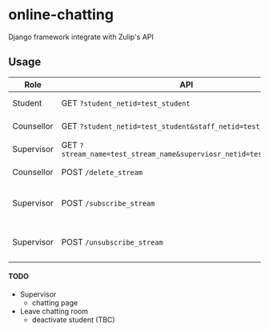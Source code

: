# online-chatting
Django framework integrate with Zulip's API




## Usage

| Role | API | Documentation |
| --- | --- | --- |
| Student | GET `?student_netid=test_student` | Student chatting page. |
| Counsellor | GET `?student_netid=test_student&staff_netid=test_staff` | Counsellor chatting page.|
| Supervisor| GET `?stream_name=test_stream_name&superviosr_netid=test_supervisor`| Supervisor chatting page. |
| Counsellor | POST `/delete_stream` | `staff_netid: str`; <br> `student_netid: str`;<br>|
| Supervisor | POST `/subscribe_stream` | `staff_netid: str`;<br>  `student_netid: str`; <br> `subscribers_netid: List[str];`<br>|
| Supervisor | POST `/unsubscribe_stream` | `staff_netid: str`;<br>  `student_netid: str`; <br> `unsubscribers_netid: List[str];`<br>|






#### TODO

* Supervisor 
    * chatting page
* Leave chatting room
    * deactivate student (TBC)









